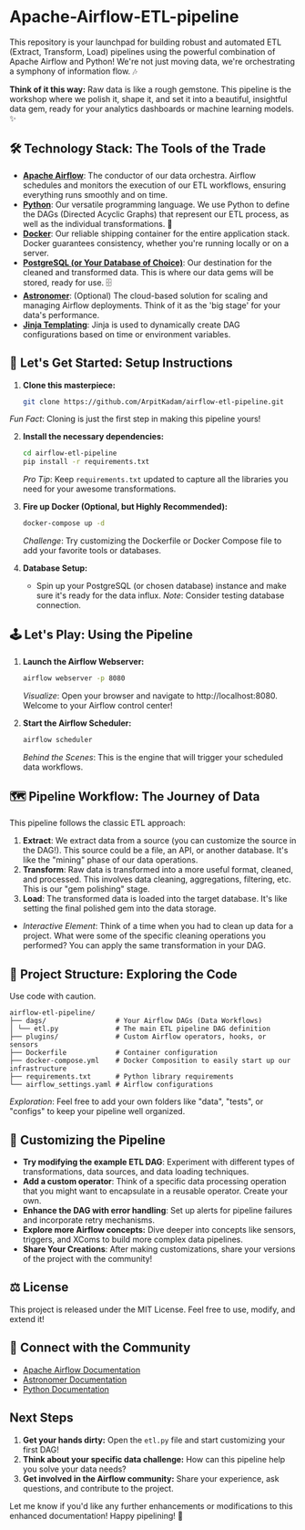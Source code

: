# Apache-Airflow-ETL-pipeline
This repository is your launchpad for building robust and automated ETL (Extract, Transform, Load) pipelines using the powerful combination of Apache Airflow and Python! We're not just moving data, we're orchestrating a symphony of information flow. 🎶

**Think of it this way:** Raw data is like a rough gemstone. This pipeline is the workshop where we polish it, shape it, and set it into a beautiful, insightful data gem, ready for your analytics dashboards or machine learning models. ✨

## 🛠️ Technology Stack: The Tools of the Trade

*   **[Apache Airflow](https://airflow.apache.org/)**: The conductor of our data orchestra. Airflow schedules and monitors the execution of our ETL workflows, ensuring everything runs smoothly and on time.
*   **[Python](https://www.python.org/)**: Our versatile programming language. We use Python to define the DAGs (Directed Acyclic Graphs) that represent our ETL process, as well as the individual transformations. 🐍
*   **[Docker](https://www.docker.com/)**: Our reliable shipping container for the entire application stack. Docker guarantees consistency, whether you're running locally or on a server.
*   **[PostgreSQL (or Your Database of Choice)](https://www.postgresql.org/)**: Our destination for the cleaned and transformed data. This is where our data gems will be stored, ready for use. 🗄️
*   **[Astronomer](https://www.astronomer.io/)**: (Optional) The cloud-based solution for scaling and managing Airflow deployments. Think of it as the 'big stage' for your data's performance.
* **[Jinja Templating](https://jinja.palletsprojects.com/en/3.1.x/)**: Jinja is used to dynamically create DAG configurations based on time or environment variables.

## 🏁 Let's Get Started: Setup Instructions

1.  **Clone this masterpiece:**
    ```bash
    git clone https://github.com/ArpitKadam/airflow-etl-pipeline.git
    ```
   _Fun Fact_: Cloning is just the first step in making this pipeline yours!

2.  **Install the necessary dependencies:**
    ```bash
    cd airflow-etl-pipeline
    pip install -r requirements.txt
    ```
    _Pro Tip_: Keep `requirements.txt` updated to capture all the libraries you need for your awesome transformations.

3.  **Fire up Docker (Optional, but Highly Recommended):**
    ```bash
    docker-compose up -d
    ```
    _Challenge_: Try customizing the Dockerfile or Docker Compose file to add your favorite tools or databases.

4.  **Database Setup:**
    *   Spin up your PostgreSQL (or chosen database) instance and make sure it's ready for the data influx.
     _Note_: Consider testing database connection.

## 🕹️ Let's Play: Using the Pipeline

1.  **Launch the Airflow Webserver:**
    ```bash
    airflow webserver -p 8080
    ```
    _Visualize_: Open your browser and navigate to http://localhost:8080. Welcome to your Airflow control center!

2.  **Start the Airflow Scheduler:**
    ```bash
    airflow scheduler
    ```
    _Behind the Scenes_: This is the engine that will trigger your scheduled data workflows.

## 🗺️ Pipeline Workflow: The Journey of Data

This pipeline follows the classic ETL approach:

1.  **Extract**: We extract data from a source (you can customize the source in the DAG!). This source could be a file, an API, or another database. It's like the "mining" phase of our data operations.
2.  **Transform**: Raw data is transformed into a more useful format, cleaned, and processed. This involves data cleaning, aggregations, filtering, etc. This is our "gem polishing" stage.
3.  **Load**: The transformed data is loaded into the target database. It's like setting the final polished gem into the data storage.

*   _Interactive Element_: Think of a time when you had to clean up data for a project. What were some of the specific cleaning operations you performed? You can apply the same transformation in your DAG.

## 📂 Project Structure: Exploring the Code
Use code with caution.
```
airflow-etl-pipeline/
├── dags/                 # Your Airflow DAGs (Data Workflows)
│ └── etl.py              # The main ETL pipeline DAG definition
├── plugins/              # Custom Airflow operators, hooks, or sensors
├── Dockerfile            # Container configuration
├── docker-compose.yml    # Docker Composition to easily start up our infrastructure
├── requirements.txt      # Python library requirements
└── airflow_settings.yaml # Airflow configurations
```
_Exploration_: Feel free to add your own folders like "data", "tests", or "configs" to keep your pipeline well organized.

## 📜 Customizing the Pipeline

*   **Try modifying the example ETL DAG**: Experiment with different types of transformations, data sources, and data loading techniques.
*   **Add a custom operator**: Think of a specific data processing operation that you might want to encapsulate in a reusable operator. Create your own.
*   **Enhance the DAG with error handling**: Set up alerts for pipeline failures and incorporate retry mechanisms.
*   **Explore more Airflow concepts:** Dive deeper into concepts like sensors, triggers, and XComs to build more complex data pipelines.
*   **Share Your Creations**: After making customizations, share your versions of the project with the community!

## ⚖️ License

This project is released under the MIT License. Feel free to use, modify, and extend it!

## 💬 Connect with the Community

*   [Apache Airflow Documentation](https://airflow.apache.org/docs/)
*   [Astronomer Documentation](https://docs.astronomer.io/)
*   [Python Documentation](https://docs.python.org/3/)

## Next Steps

1.  **Get your hands dirty:** Open the `etl.py` file and start customizing your first DAG!
2.  **Think about your specific data challenge:** How can this pipeline help you solve your data needs?
3.  **Get involved in the Airflow community:** Share your experience, ask questions, and contribute to the project.

Let me know if you'd like any further enhancements or modifications to this enhanced documentation! Happy pipelining! 🚀
